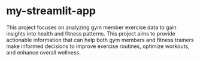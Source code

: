 # my-streamlit-app
This project focuses on analyzing gym member exercise data to gain insights into health and fitness patterns. This project aims to provide actionable information that can help both gym members and fitness trainers make informed decisions to improve exercise routines, optimize workouts, and enhance overall wellness.
